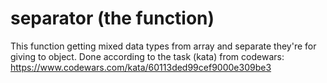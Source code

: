 # separator (the function)

This function getting mixed data types from array and separate they're for giving to object. 
Done according to the task (kata) from codewars: 
https://www.codewars.com/kata/60113ded99cef9000e309be3
